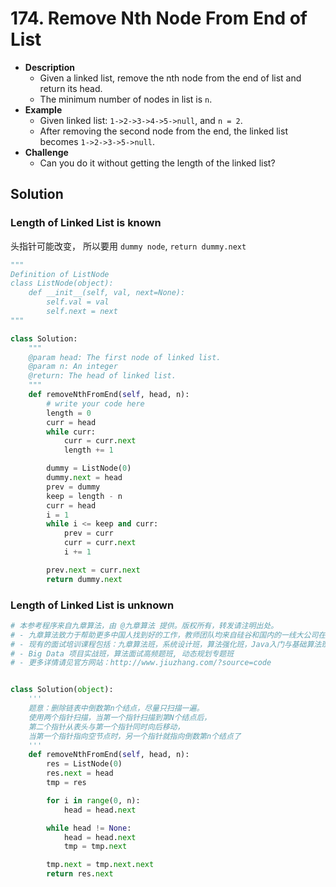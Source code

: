 # 174. Remove Nth Node From End of List

- **Description**
    - Given a linked list, remove the nth node from the end of list and return its head.
    - The minimum number of nodes in list is `n`.
- **Example**
    - Given linked list: `1->2->3->4->5->null`, and `n = 2`.
    - After removing the second node from the end, the linked list becomes `1->2->3->5->null`.
- **Challenge**
    - Can you do it without getting the length of the linked list?


## Solution

### Length of Linked List is known

头指针可能改变， 所以要用 `dummy node`, `return dummy.next`


```python
"""
Definition of ListNode
class ListNode(object):
    def __init__(self, val, next=None):
        self.val = val
        self.next = next
"""

class Solution:
    """
    @param head: The first node of linked list.
    @param n: An integer
    @return: The head of linked list.
    """
    def removeNthFromEnd(self, head, n):
        # write your code here
        length = 0
        curr = head
        while curr:
            curr = curr.next
            length += 1

        dummy = ListNode(0)
        dummy.next = head
        prev = dummy
        keep = length - n
        curr = head
        i = 1
        while i <= keep and curr:
            prev = curr
            curr = curr.next
            i += 1

        prev.next = curr.next
        return dummy.next
```


### Length of Linked List is unknown

```python
# 本参考程序来自九章算法，由 @九章算法 提供。版权所有，转发请注明出处。
# - 九章算法致力于帮助更多中国人找到好的工作，教师团队均来自硅谷和国内的一线大公司在职工程师。
# - 现有的面试培训课程包括：九章算法班，系统设计班，算法强化班，Java入门与基础算法班，Android 项目实战班，
# - Big Data 项目实战班，算法面试高频题班, 动态规划专题班
# - 更多详情请见官方网站：http://www.jiuzhang.com/?source=code


class Solution(object):
    '''
    题意：删除链表中倒数第n个结点，尽量只扫描一遍。
    使用两个指针扫描，当第一个指针扫描到第N个结点后，
    第二个指针从表头与第一个指针同时向后移动，
    当第一个指针指向空节点时，另一个指针就指向倒数第n个结点了       
    '''
    def removeNthFromEnd(self, head, n):
        res = ListNode(0)
        res.next = head
        tmp = res

        for i in range(0, n):
            head = head.next

        while head != None:
            head = head.next
            tmp = tmp.next

        tmp.next = tmp.next.next
        return res.next
```
